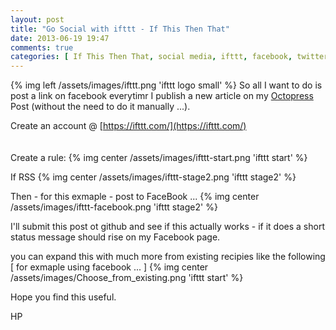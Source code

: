 ```yaml
---
layout: post
title: "Go Social with ifttt - If This Then That"
date: 2013-06-19 19:47
comments: true
categories: [ If This Then That, social media, ifttt, facebook, twitter, productivity ]
---
```


{% img left /assets/images/ifttt.png 'ifttt logo small' %}
So all I want to do is post a link on facebook everytimr I publish a new article on my [Octopress](http://octopress.org/) Post (without the need to do it manually ...).

Create an account @ [https://ifttt.com/](https://ifttt.com/)<br/><br/><br/>
Create a rule:
{% img center /assets/images/ifttt-start.png 'ifttt start' %}


If RSS 
{% img center /assets/images/ifttt-stage2.png 'ifttt stage2' %}


Then - for this exmaple - post to FaceBook ...
{% img center /assets/images/ifttt-facebook.png 'ifttt stage2' %}   

I'll submit this post ot github and see if this actually works - if it does a short status message should rise on my Facebook page.
<!-- more -->
you can expand this with much more from existing recipies like the following [ for exmaple using facebook ... ]
{% img center /assets/images/Choose_from_existing.png 'ifttt start' %}


Hope you find this useful.

HP
